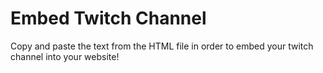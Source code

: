 # Embed Twitch Channel
Copy and paste the text from the HTML file in order to embed your twitch channel into your website!
 

